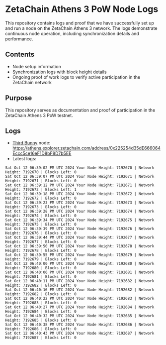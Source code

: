 # ZetaChain Athens 3 PoW Node Logs
This repository contains logs and proof that we have successfully set up and run a node on the ZetaChain Athens 3 network. The logs demonstrate continuous node operation, including synchronization details and performance.

## Contents
- Node setup information
- Synchronization logs with block height details
- Ongoing proof of work logs to verify active participation in the ZetaChain network

## Purpose
This repository serves as documentation and proof of participation in the ZetaChain Athens 3 PoW testnet.

## Logs

- [Third Bunny](https://thirdbunny.xyz/) node: https://athens.explorer.zetachain.com/address/0x225254d35dE666064Eccc5ce16eF1D8bF8D7b5EE
- Latest logs:
```
Sat Oct 12 06:39:02 PM UTC 2024 Your Node Height: 7192670 | Network Height: 7192670 | Blocks Left: 0
Sat Oct 12 06:39:07 PM UTC 2024 Your Node Height: 7192671 | Network Height: 7192671 | Blocks Left: 0
Sat Oct 12 06:39:12 PM UTC 2024 Your Node Height: 7192671 | Network Height: 7192672 | Blocks Left: 1
Sat Oct 12 06:39:18 PM UTC 2024 Your Node Height: 7192672 | Network Height: 7192672 | Blocks Left: 0
Sat Oct 12 06:39:23 PM UTC 2024 Your Node Height: 7192673 | Network Height: 7192673 | Blocks Left: 0
Sat Oct 12 06:39:28 PM UTC 2024 Your Node Height: 7192674 | Network Height: 7192674 | Blocks Left: 0
Sat Oct 12 06:39:34 PM UTC 2024 Your Node Height: 7192675 | Network Height: 7192675 | Blocks Left: 0
Sat Oct 12 06:39:39 PM UTC 2024 Your Node Height: 7192676 | Network Height: 7192676 | Blocks Left: 0
Sat Oct 12 06:39:44 PM UTC 2024 Your Node Height: 7192677 | Network Height: 7192677 | Blocks Left: 0
Sat Oct 12 06:39:50 PM UTC 2024 Your Node Height: 7192678 | Network Height: 7192678 | Blocks Left: 0
Sat Oct 12 06:39:55 PM UTC 2024 Your Node Height: 7192679 | Network Height: 7192679 | Blocks Left: 0
Sat Oct 12 06:40:00 PM UTC 2024 Your Node Height: 7192680 | Network Height: 7192680 | Blocks Left: 0
Sat Oct 12 06:40:06 PM UTC 2024 Your Node Height: 7192681 | Network Height: 7192681 | Blocks Left: 0
Sat Oct 12 06:40:11 PM UTC 2024 Your Node Height: 7192682 | Network Height: 7192682 | Blocks Left: 0
Sat Oct 12 06:40:16 PM UTC 2024 Your Node Height: 7192682 | Network Height: 7192682 | Blocks Left: 0
Sat Oct 12 06:40:22 PM UTC 2024 Your Node Height: 7192683 | Network Height: 7192683 | Blocks Left: 0
Sat Oct 12 06:40:27 PM UTC 2024 Your Node Height: 7192684 | Network Height: 7192684 | Blocks Left: 0
Sat Oct 12 06:40:32 PM UTC 2024 Your Node Height: 7192685 | Network Height: 7192685 | Blocks Left: 0
Sat Oct 12 06:40:38 PM UTC 2024 Your Node Height: 7192686 | Network Height: 7192686 | Blocks Left: 0
Sat Oct 12 06:40:43 PM UTC 2024 Your Node Height: 7192687 | Network Height: 7192687 | Blocks Left: 0
```
